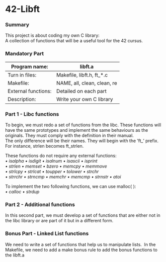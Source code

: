 # 42-Libft
### Summary
This project is about coding my own C library:<br/>
A collection of functions that will be a useful tool for the 42 cursus.

### Mandatory Part
| Program name:       | libft.a                     |
| --------------------|-----------------------------|
| Turn in files:      | Makefile, libft.h, ft_*.c   |
| Makefile:           | NAME, all, clean, clean, re |
| External functions: | Detailed on each part       |
| Description:        | Write your own C library    |

### Part 1 - Libc functions 
To begin, we must redo a set of functions from the libc. These functions will have the same prototypes and implement the same behaviours as the originals. They must comply with the definition in their manual.  
The only difference will be their names. They will begin with the ’ft_’ prefix. For instance, strlen becomes ft_strlen. 

These functions do not require any external functions:  
*• isalpha • isdigit • isalnum • isascii • isprint  
• strlen • memset • bzero • memcpy • memmove  
• strlcpy • strlcat • toupper • tolower • strchr  
• strrchr • strncmp • memchr • memcmp • strnstr • atoi*

To implement the two following functions, we can use malloc( ):  
*• calloc • strdup*

### Part 2 - Additional functions 
In this second part, we must develop a set of functions that are either not in the libc library or are part of it but in a different form.

### Bonus Part - Linked List functions
We need to write a set of functions that help us to manipulate lists. 
In the Makefile, we need to add a make bonus rule to add the bonus functions to the libft.a